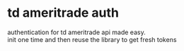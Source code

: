 # td ameritrade auth

authentication for td ameritrade api made easy.   
init one time and then reuse the library to get fresh tokens

